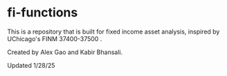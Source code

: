 # fi-functions

This is a repository that is built for fixed income asset analysis, inspired by UChicago's FINM 37400-37500 . 

Created by Alex Gao and Kabir Bhansali. 

Updated 1/28/25
